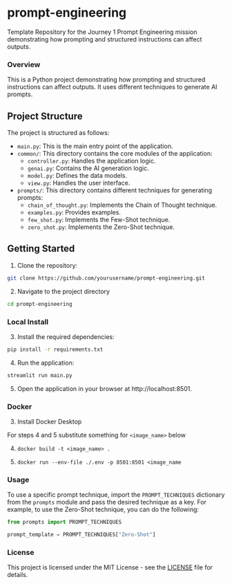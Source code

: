 # prompt-engineering

Template Repository for the Journey 1 Prompt Engineering mission demonstrating how prompting and structured instructions can affect outputs.

### Overview

This is a Python project demonstrating how prompting and structured instructions can affect outputs. It uses different techniques to generate AI prompts.

## Project Structure

The project is structured as follows:

- `main.py`: This is the main entry point of the application.
- `common/`: This directory contains the core modules of the application:
  - `controller.py`: Handles the application logic.
  - `genai.py`: Contains the AI generation logic.
  - `model.py`: Defines the data models.
  - `view.py`: Handles the user interface.
- `prompts/`: This directory contains different techniques for generating prompts:
  - `chain_of_thought.py`: Implements the Chain of Thought technique.
  - `examples.py`: Provides examples.
  - `few_shot.py`: Implements the Few-Shot technique.
  - `zero_shot.py`: Implements the Zero-Shot technique.

## Getting Started

1. Clone the repository:

```sh
git clone https://github.com/yourusername/prompt-engineering.git
```

2. Navigate to the project directory

```sh
cd prompt-engineering
```

### Local Install

3. Install the required dependencies:

```sh
pip install -r requirements.txt
```

4. Run the application:

```sh
streamlit run main.py
```

5. Open the application in your browser at http://localhost:8501.

### Docker

3. Install Docker Desktop

For steps 4 and 5 substitute something for `<image_name>` below

4. `docker build -t <image_name> .`

5. `docker run --env-file ./.env -p 8501:8501 <image_name`

### Usage

To use a specific prompt technique, import the `PROMPT_TECHNIQUES` dictionary from the `prompts` module and pass the desired technique as a key. For example, to use the Zero-Shot technique, you can do the following:

```python
from prompts import PROMPT_TECHNIQUES

prompt_template = PROMPT_TECHNIQUES["Zero-Shot"]
```

### License

This project is licensed under the MIT License - see the [LICENSE](LICENSE) file for details.
